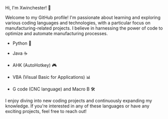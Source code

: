 Hi, I'm Xwinchester! 👋

Welcome to my GitHub profile! I'm passionate about learning and exploring various coding languages and technologies, with a particular focus on manufacturing-related projects. I believe in harnessing the power of code to optimize and automate manufacturing processes.

- Python 🐍

- Java ☕

- AHK (AutoHotkey) 🎮

- VBA (Visual Basic for Applications) 📊

- G code (CNC language) and Macro B 🛠️

I enjoy diving into new coding projects and continuously expanding my knowledge. If you're interested in any of these languages or have any exciting projects, feel free to reach out!


